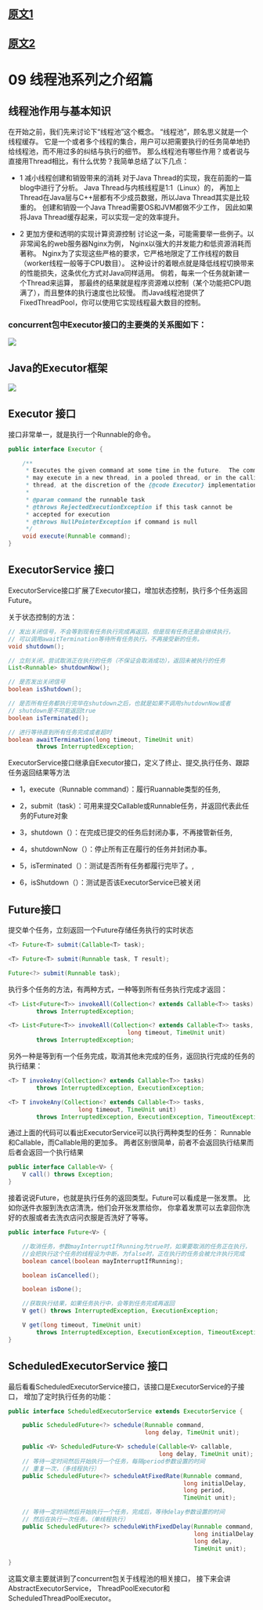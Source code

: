 
## [原文1](https://www.cnblogs.com/wanly3643/p/3909797.html)

## [原文2](https://blog.csdn.net/tuke_tuke/article/details/51353925)

# 09 线程池系列之介绍篇

## 线程池作用与基本知识
在开始之前，我们先来讨论下“线程池”这个概念。
“线程池”，顾名思义就是一个线程缓存。
它是一个或者多个线程的集合，用户可以把需要执行的任务简单地扔给线程池，而不用过多的纠结与执行的细节。
那么线程池有哪些作用？或者说与直接用Thread相比，有什么优势？我简单总结了以下几点：

- 1 减小线程创建和销毁带来的消耗
对于Java Thread的实现，我在前面的一篇blog中进行了分析。
Java Thread与内核线程是1:1（Linux）的，
再加上Thread在Java层与C++层都有不少成员数据，所以Java Thread其实是比较重的。
创建和销毁一个Java Thread需要OS和JVM都做不少工作，
因此如果将Java Thread缓存起来，可以实现一定的效率提升。

- 2 更加方便和透明的实现计算资源控制
讨论这一条，可能需要举一些例子。以非常闻名的web服务器Nginx为例，
Nginx以强大的并发能力和低资源消耗而著称。
Nginx为了实现这些严格的要求，它严格地限定了工作线程的数目（worker线程一般等于CPU数目）。
这种设计的着眼点就是降低线程切换带来的性能损失，这条优化方式对Java同样适用。
倘若，每来一个任务就新建一个Thread来运算，
那最终的结果就是程序资源难以控制（某个功能把CPU跑满了），而且整体的执行速度也比较慢。 
而Java线程池提供了FixedThreadPool，你可以使用它实现线程最大数目的控制。


###  concurrent包中Executor接口的主要类的关系图如下：


![](../images/jdk/concurrent/Executor.png)



## Java的Executor框架

![](../images/jdk/concurrent/Executor-1.png)

## Executor 接口

接口非常单一，就是执行一个Runnable的命令。

```java
public interface Executor {

    /**
     * Executes the given command at some time in the future.  The command
     * may execute in a new thread, in a pooled thread, or in the calling
     * thread, at the discretion of the {@code Executor} implementation.
     *
     * @param command the runnable task
     * @throws RejectedExecutionException if this task cannot be
     * accepted for execution
     * @throws NullPointerException if command is null
     */
    void execute(Runnable command);
}

```

## ExecutorService 接口

ExecutorService接口扩展了Executor接口，增加状态控制，执行多个任务返回Future。

关于状态控制的方法：


```java
// 发出关闭信号，不会等到现有任务执行完成再返回，但是现有任务还是会继续执行，
// 可以调用awaitTermination等待所有任务执行。不再接受新的任务。
void shutdown();

// 立刻关闭，尝试取消正在执行的任务（不保证会取消成功），返回未被执行的任务
List<Runnable> shutdownNow();

// 是否发出关闭信号
boolean isShutdown();

// 是否所有任务都执行完毕在shutdown之后，也就是如果不调用shutdownNow或者
// shutdown是不可能返回true
boolean isTerminated();

// 进行等待直到所有任务完成或者超时
boolean awaitTermination(long timeout, TimeUnit unit)
        throws InterruptedException;
```

ExecutorService接口继承自Executor接口，定义了终止、提交,执行任务、跟踪任务返回结果等方法

- 1，execute（Runnable command）：履行Ruannable类型的任务,

- 2，submit（task）：可用来提交Callable或Runnable任务，并返回代表此任务的Future对象

- 3，shutdown（）：在完成已提交的任务后封闭办事，不再接管新任务,

- 4，shutdownNow（）：停止所有正在履行的任务并封闭办事。

- 5，isTerminated（）：测试是否所有任务都履行完毕了。,

- 6，isShutdown（）：测试是否该ExecutorService已被关闭

## Future接口

提交单个任务，立刻返回一个Future存储任务执行的实时状态
```java
<T> Future<T> submit(Callable<T> task);

<T> Future<T> submit(Runnable task, T result);

Future<?> submit(Runnable task);
```

执行多个任务的方法，有两种方式，一种等到所有任务执行完成才返回：

```java
<T> List<Future<T>> invokeAll(Collection<? extends Callable<T>> tasks)
        throws InterruptedException;

<T> List<Future<T>> invokeAll(Collection<? extends Callable<T>> tasks,
                                  long timeout, TimeUnit unit)
        throws InterruptedException;
```

另外一种是等到有一个任务完成，取消其他未完成的任务，返回执行完成的任务的执行结果：

```java
<T> T invokeAny(Collection<? extends Callable<T>> tasks)
        throws InterruptedException, ExecutionException;

<T> T invokeAny(Collection<? extends Callable<T>> tasks,
                    long timeout, TimeUnit unit)
        throws InterruptedException, ExecutionException, TimeoutException;
```

通过上面的代码可以看出ExecutorService可以执行两种类型的任务：
Runnable和Callable，而Callable用的更加多。
两者区别很简单，前者不会返回执行结果而后者会返回一个执行结果

```java
public interface Callable<V> {
    V call() throws Exception;
}
```

接着说说Future，也就是执行任务的返回类型。Future可以看成是一张发票。
比如你送件衣服到洗衣店清洗，他们会开张发票给你，
你拿着发票可以去拿回你洗好的衣服或者去洗衣店问衣服是否洗好了等等。

```java
public interface Future<V> {

    //取消任务，参数mayInterruptIfRunning为true时，如果要取消的任务正在执行，
    //会把执行这个任务的线程设为中断，为false时，正在执行的任务会被允许执行完成
    boolean cancel(boolean mayInterruptIfRunning);

    boolean isCancelled();

    boolean isDone();

    //获取执行结果，如果任务执行中，会等到任务完成再返回
    V get() throws InterruptedException, ExecutionException;

    V get(long timeout, TimeUnit unit)
        throws InterruptedException, ExecutionException, TimeoutException;
}
```

## ScheduledExecutorService 接口

最后看看ScheduledExecutorService接口，该接口是ExecutorService的子接口，
增加了定时执行任务的功能：

```java
public interface ScheduledExecutorService extends ExecutorService {

    public ScheduledFuture<?> schedule(Runnable command,
                                       long delay, TimeUnit unit);

    public <V> ScheduledFuture<V> schedule(Callable<V> callable,
                                           long delay, TimeUnit unit);
    // 等待一定时间然后开始执行一个任务，每隔period参数设置的时间
    // 重复一次，（多线程执行）
    public ScheduledFuture<?> scheduleAtFixedRate(Runnable command,
                                                  long initialDelay,
                                                  long period,
                                                  TimeUnit unit);

    // 等待一定时间然后开始执行一个任务，完成后，等待delay参数设置的时间
    // 然后在执行一次任务。（单线程执行）
    public ScheduledFuture<?> scheduleWithFixedDelay(Runnable command,
                                                     long initialDelay,
                                                     long delay,
                                                     TimeUnit unit);

}
```

这篇文章主要就讲到了concurrent包关于线程池的相关接口，
接下来会讲AbstractExecutorService，
ThreadPoolExecutor和ScheduledThreadPoolExecutor。



























